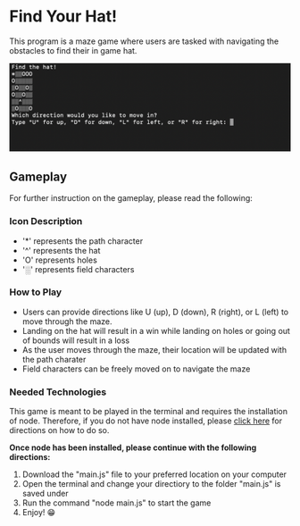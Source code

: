 # Find Your Hat!
This program is a maze game where users are tasked with navigating the obstacles to find their in game hat. 

![Image](/game-screenshot.png)

## Gameplay
For further instruction on the gameplay, please read the following:
### Icon Description
- '*' represents the path character
- '^' represents the hat
- 'O' represents holes
- '░' represents field characters
### How to Play
- Users can provide directions like U (up), D (down), R (right), or L (left) to move through the maze.
- Landing on the hat will result in a win while landing on holes or going out of bounds will result in a loss
- As the user moves through the maze, their location will be updated with the path charater
- Field characters can be freely moved on to navigate the maze

### Needed Technologies
This game is meant to be played in the terminal and requires the installation of node. Therefore, if you do not have node installed, please [click here](https://docs.npmjs.com/downloading-and-installing-node-js-and-npm) for directions on how to do so. 

**Once node has been installed, please continue with the following directions:**

1. Download the "main.js" file to your preferred location on your computer
2. Open the terminal and change your directiory to the folder "main.js" is saved under
3. Run the command "node main.js" to start the game
4. Enjoy! 😁
